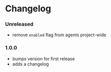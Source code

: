 # Changelog

### Unreleased

- remove `enabled` flag from agents project-wide

### 1.0.0

- bumps version for first release
- adds a changelog
